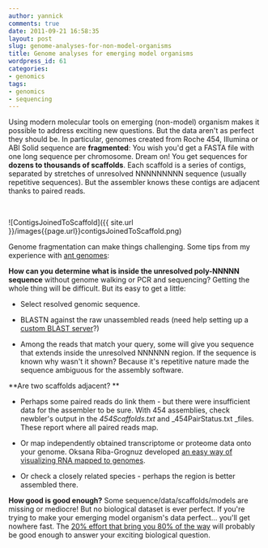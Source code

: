 ```yaml
---
author: yannick
comments: true
date: 2011-09-21 16:58:35
layout: post
slug: genome-analyses-for-non-model-organisms
title: Genome analyses for emerging model organisms
wordpress_id: 61
categories:
- genomics
tags:
- genomics
- sequencing
---
```


Using modern molecular tools on emerging (non-model) organism makes it possible to address exciting new questions. But the data aren't as perfect they should be. In particular, genomes created from Roche 454, Illumina or ABI Solid sequence are **fragmented**: You wish you'd get a FASTA file with one long sequence per chromosome. Dream on! You get sequences for **dozens to thousands of scaffolds**. Each scaffold is a series of contigs, separated by stretches of unresolved NNNNNNNNN sequence (usually repetitive sequences). But the assembler knows these contigs are adjacent thanks to paired reads.




 




![ContigsJoinedToScaffold]({{ site.url }}/images{{page.url}}contigsJoinedToScaffold.png)




Genome fragmentation can make things challenging. Some tips from my experience with [ant genomes](http://www.antgenomes.org):




**How can you determine what is inside the unresolved poly-NNNNN sequence** without genome walking or PCR and sequencing? Getting the whole thing will be difficult. But its easy to get a little:






  * Select resolved genomic sequence.


  * BLASTN against the raw unassembled reads (need help setting up a [custom BLAST server](http://www.sequenceserver.com)?)


  * Among the reads that match your query, some will give you sequence that extends inside the unresolved NNNNNN region. If the sequence is known why wasn't it shown? Because it's repetitive nature made the sequence ambiguous for the assembly software.




**Are two scaffolds adjacent? **






  * Perhaps some paired reads do link them - but there were insufficient data for the assembler to be sure. With 454 assemblies, check newbler's output in the _454Scaffolds.txt_ and _454PairStatus.txt _files. These report where all paired reads map.


  * Or map independently obtained transcriptome or proteome data onto your genome. Oksana Riba-Grognuz developed [an easy way of visualizing RNA mapped to genomes](https://github.com/ksanao/TGNet). 


  * Or check a closely related species - perhaps the region is better assembled there.




**How good is good enough?** Some sequence/data/scaffolds/models are missing or mediocre! But no biological dataset is ever perfect. If you're trying to make your emerging model organism's data perfect... you'll get nowhere fast. The [20% effort that bring you 80% of the way](http://en.wikipedia.org/wiki/Pareto_principle) will probably be good enough to answer your exciting biological question.








 
